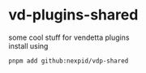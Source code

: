 # vd-plugins-shared

some cool stuff for vendetta plugins  
install using

```sh
pnpm add github:nexpid/vdp-shared
```
